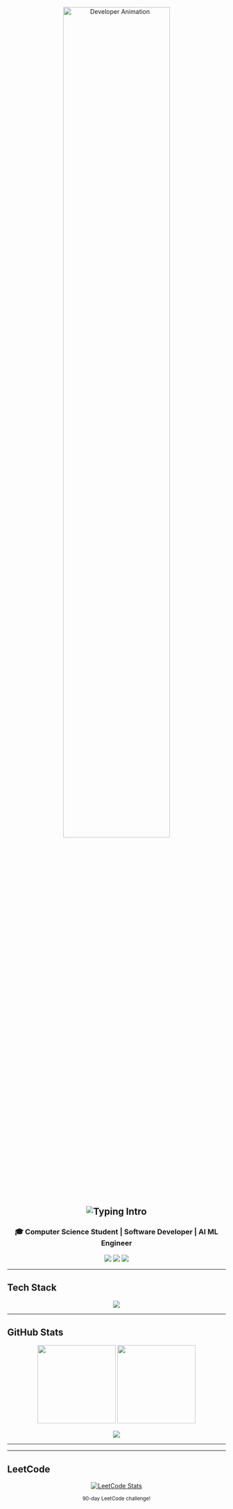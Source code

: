 
<p align="center">
  <img src="https://user-images.githubusercontent.com/74038190/212745723-c7c386dc-108c-4a50-9c76-0f90afb2c0fa.gif" alt="Developer Animation" width="70%" />
</p>

<h2 align="center">
  <img src="https://readme-typing-svg.herokuapp.com?font=Poppins&size=34&duration=3000&pause=1000&color=FFFFFF&center=true&vCenter=true&width=650&lines=Hi%2C+I'm+Yadhu+Krishna+P" alt="Typing Intro" />
</h2>

<h3 align="center">
  🎓 Computer Science Student | Software Developer | AI ML Engineer
</h3>

<p align="center">
  <a href="https://linkedin.com/in/yaadhuu"><img src="https://img.shields.io/badge/LinkedIn-0077B5?style=for-the-badge&logo=linkedin" /></a>
  <a href="mailto:yeadhukrishna.p@gmail.com"><img src="https://img.shields.io/badge/Email-D14836?style=for-the-badge&logo=gmail" /></a>
  <a href="https://github.com/yaadhuu"><img src="https://img.shields.io/badge/GitHub-181717?style=for-the-badge&logo=github" /></a>
</p>

---

## Tech Stack
<p align="center">
  <img src="https://skillicons.dev/icons?i=python,java,cpp,javascript,typescript,react,nextjs,nodejs,express,git,github,docker,linux,mysql,mongodb,postgres,tensorflow,pytorch,flask&theme=dark" />
</p>

---

## GitHub Stats
<p align="center">
  <img src="https://github-readme-stats.vercel.app/api?username=yaadhuu&show_icons=true&theme=radical" height="180" />
  <img src="https://github-readme-streak-stats.herokuapp.com/?user=yaadhuu&theme=radical" height="180" />
</p>

<p align="center">
  <img src="https://github-readme-activity-graph.vercel.app/graph?username=yaadhuu&theme=tokyo-night&area=true" />
</p>

---

---

##  LeetCode
<p align="center">
  <a href="https://leetcode.com/yaadhuu">
    <img src="https://leetcard.jacoblin.cool/yaadhuu?theme=dark&font=Fira%20Code&ext=heatmap&border=0&radius=8" alt="LeetCode Stats" />
  </a>
</p>

<p align="center"><sub>90-day LeetCode challenge!</sub></p>

